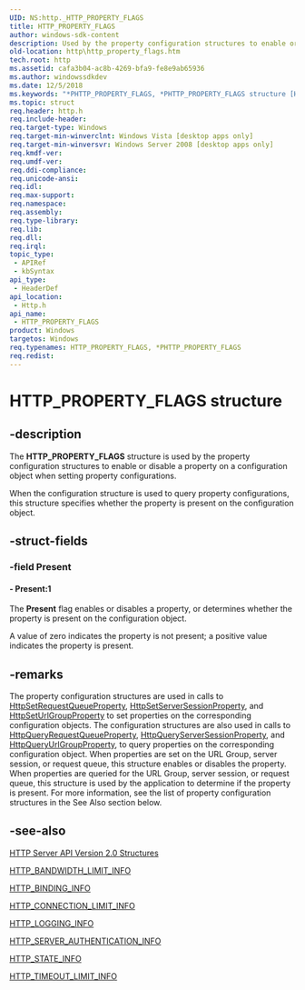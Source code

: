 ```yaml
---
UID: NS:http._HTTP_PROPERTY_FLAGS
title: HTTP_PROPERTY_FLAGS
author: windows-sdk-content
description: Used by the property configuration structures to enable or disable a property on a configuration object when setting property configurations.
old-location: http\http_property_flags.htm
tech.root: http
ms.assetid: cafa3b04-ac8b-4269-bfa9-fe8e9ab65936
ms.author: windowssdkdev
ms.date: 12/5/2018
ms.keywords: "*PHTTP_PROPERTY_FLAGS, *PHTTP_PROPERTY_FLAGS structure [HTTP], HTTP_PROPERTY_FLAGS, HTTP_PROPERTY_FLAGS structure [HTTP], http.http_property_flags, http/*PHTTP_PROPERTY_FLAGS, http/HTTP_PROPERTY_FLAGS"
ms.topic: struct
req.header: http.h
req.include-header: 
req.target-type: Windows
req.target-min-winverclnt: Windows Vista [desktop apps only]
req.target-min-winversvr: Windows Server 2008 [desktop apps only]
req.kmdf-ver: 
req.umdf-ver: 
req.ddi-compliance: 
req.unicode-ansi: 
req.idl: 
req.max-support: 
req.namespace: 
req.assembly: 
req.type-library: 
req.lib: 
req.dll: 
req.irql: 
topic_type:
 - APIRef
 - kbSyntax
api_type:
 - HeaderDef
api_location:
 - Http.h
api_name:
 - HTTP_PROPERTY_FLAGS
product: Windows
targetos: Windows
req.typenames: HTTP_PROPERTY_FLAGS, *PHTTP_PROPERTY_FLAGS
req.redist: 
---
```


# HTTP_PROPERTY_FLAGS structure


## -description


The <b>HTTP_PROPERTY_FLAGS</b> structure is used by the property configuration structures to enable or disable a property on a configuration object when setting property configurations.

When the configuration structure is used to query property configurations, this structure specifies whether the property is present on the configuration object.


## -struct-fields




### -field Present

 




#### - Present:1

The <b>Present</b> flag enables or disables a property, or determines whether the property is present on the configuration object.

A value of zero indicates the property is not present; a positive value indicates the property is present.


## -remarks



The property configuration structures are used in calls to <a href="https://msdn.microsoft.com/56111cc0-94c8-47dc-a3bb-ffc5dae772fe">HttpSetRequestQueueProperty</a>, <a href="https://msdn.microsoft.com/d655832c-68a1-42d1-ac91-964884bf2dac">HttpSetServerSessionProperty</a>, and <a href="https://msdn.microsoft.com/e0826a25-1c50-4757-9355-69eb4946e8dd">HttpSetUrlGroupProperty</a> to set properties on the corresponding configuration objects. The configuration structures are also used in calls to <a href="https://msdn.microsoft.com/a3b1e85e-f152-4038-a56a-3d5985757c45">HttpQueryRequestQueueProperty</a>, <a href="https://msdn.microsoft.com/653b286b-dc86-4896-8f03-1628b7178680">HttpQueryServerSessionProperty</a>, and <a href="https://msdn.microsoft.com/f3e8fde0-5a78-46aa-8c6c-cea957d12356">HttpQueryUrlGroupProperty</a>,  to query properties on the corresponding configuration object. When properties are set on the URL Group, server session, or request queue, this structure enables or disables the property. When properties are queried for the URL Group, server session, or request queue, this structure is used by the application to determine if the property is present. For more information, see the list of property configuration structures in the See Also section below.




## -see-also




<a href="https://msdn.microsoft.com/5a8e28e9-f85b-4550-929e-53f38eca6a8c">HTTP Server API Version 2.0 Structures</a>



<a href="https://msdn.microsoft.com/34c85ecf-1eb4-4f0d-a081-4b9feeb8dd15">HTTP_BANDWIDTH_LIMIT_INFO</a>



<a href="https://msdn.microsoft.com/551a928a-84c6-479b-a500-de69dc8857cd">HTTP_BINDING_INFO</a>



<a href="https://msdn.microsoft.com/6d2c1eeb-d248-4ca5-80b3-5c9f69ce8b9b">HTTP_CONNECTION_LIMIT_INFO</a>



<a href="https://msdn.microsoft.com/12e12f83-c36a-4b4e-8890-50566cf00c2b">HTTP_LOGGING_INFO</a>



<a href="https://msdn.microsoft.com/4f408115-c073-4e9f-b316-8ad3f03acf53">HTTP_SERVER_AUTHENTICATION_INFO</a>



<a href="https://msdn.microsoft.com/736ae89b-a4fb-4962-ae68-9aaccd869c88">HTTP_STATE_INFO</a>



<a href="https://msdn.microsoft.com/900f4b4d-c34d-4994-b8eb-b3f15e54f29a">HTTP_TIMEOUT_LIMIT_INFO</a>
 

 

